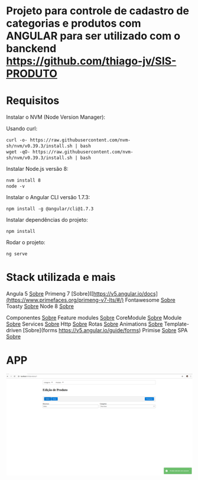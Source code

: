 # Projeto para controle de cadastro de categorias e produtos com ANGULAR para ser utilizado com o banckend https://github.com/thiago-jv/SIS-PRODUTO

# Requisitos
Instalar o NVM (Node Version Manager):

Usando curl:
```
curl -o- https://raw.githubusercontent.com/nvm-sh/nvm/v0.39.3/install.sh | bash
wget -qO- https://raw.githubusercontent.com/nvm-sh/nvm/v0.39.3/install.sh | bash
```

Instalar Node.js versão 8:
```
nvm install 8
node -v
```

Instalar o Angular CLI versão 1.7.3:
```
npm install -g @angular/cli@1.7.3
```
Instalar dependências do projeto:
```
npm install
```

Rodar o projeto:
```
ng serve
```

# Stack utilizada e mais


Angula 5 [Sobre](https://v5.angular.io/docs) 
Primeng 7 [Sobre]([https://v5.angular.io/docs](https://www.primefaces.org/primeng-v7-lts/#/)
Fontawesome [Sobre](https://fontawesome.com/)
Toasty [Sobre](https://www.npmjs.com/package/ng2-toasty)
Node 8 [Sobre](https://nodejs.org/en/download/package-manager)

Componentes [Sobre](https://v5.angular.io/guide/component-interaction)
Feature modules [Sobre](https://v5.angular.io/guide/feature-modules)
CoreModule [Sobre](https://dev.to/digitaldino/angular-architecture-core-module-dn4)
Module [Sobre](https://v5.angular.io/guide/feature-modules)
Services [Sobre](https://v5.angular.io/guide/architecture-services)
Http [Sobre](https://v5.angular.io/tutorial/toh-pt6)
Rotas [Sobre](https://v5.angular.io/tutorial/toh-pt5)
Animations [Sobre](https://v5.angular.io/guide/animations)
Template-driven [Sobre](forms https://v5.angular.io/guide/forms)
Primise [Sobre](https://dev.to/kurybr/promise-ou-observable-misterios-do-javascript-4f70)
SPA [Sobre](https://blog.schoolofnet.com/o-que-e-uma-spa-single-page-application/)

# APP

![FRONT-END](https://github.com/thiago-jv/SIS-PRODUTO-UI/blob/main/create-update-product.png)

